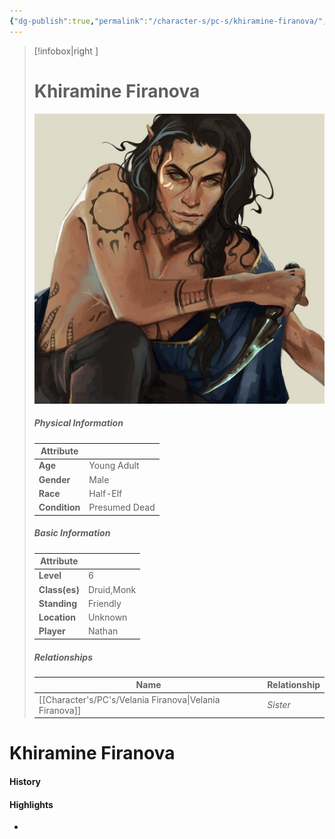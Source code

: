 ```yaml
---
{"dg-publish":true,"permalink":"/character-s/pc-s/khiramine-firanova/","noteIcon":""}
---
```


>[!infobox|right ]
># **Khiramine Firanova**
>![Khiramine.jpg|cover h-small](/img/user/Attachments/Characters/Khiramine.jpg)
>##### **Physical Information**
>| Attribute | | 
>---|---|
>| **Age** | Young Adult |
>| **Gender** | Male |
>| **Race** | Half-Elf |
>| **Condition** | Presumed Dead |
>##### **Basic Information**
>| Attribute | |
>---|---|
>| **Level** | 6 |
>| **Class(es)** | Druid,Monk |
>| **Standing** | Friendly |
>| **Location** | Unknown |
>| **Player** | Nathan |
>##### **Relationships**
>| Name | Relationship |
>---| ---|
>| [[Character's/PC's/Velania Firanova\|Velania Firanova]] | *Sister* |

# Khiramine Firanova
#### History
#### Highlights

- 